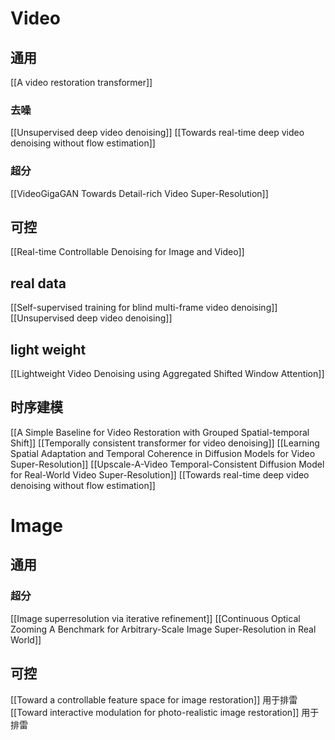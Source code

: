 # Video
## 通用
[[A video restoration transformer]]
### 去噪
[[Unsupervised deep video denoising]]
[[Towards real-time deep video denoising without flow estimation]]
### 超分
[[VideoGigaGAN Towards Detail-rich Video Super-Resolution]]
## 可控
[[Real-time Controllable Denoising for Image and Video]]
## real data
[[Self-supervised training for blind multi-frame video denoising]]
[[Unsupervised deep video denoising]]

## light weight
[[Lightweight Video Denoising using Aggregated Shifted Window Attention]]

## 时序建模
[[A Simple Baseline for Video Restoration with Grouped Spatial-temporal Shift]]
[[Temporally consistent transformer for video denoising]]
[[Learning Spatial Adaptation and Temporal Coherence in Diffusion Models for Video Super-Resolution]]
[[Upscale-A-Video Temporal-Consistent Diffusion Model for Real-World Video Super-Resolution]]
[[Towards real-time deep video denoising without flow estimation]]
# Image
## 通用
### 超分
[[Image superresolution via iterative refinement]]
[[Continuous Optical Zooming A Benchmark for Arbitrary-Scale Image Super-Resolution in Real World]]
## 可控
[[Toward a controllable feature space for image restoration]] 用于排雷
[[Toward interactive modulation for photo-realistic image restoration]] 用于排雷


